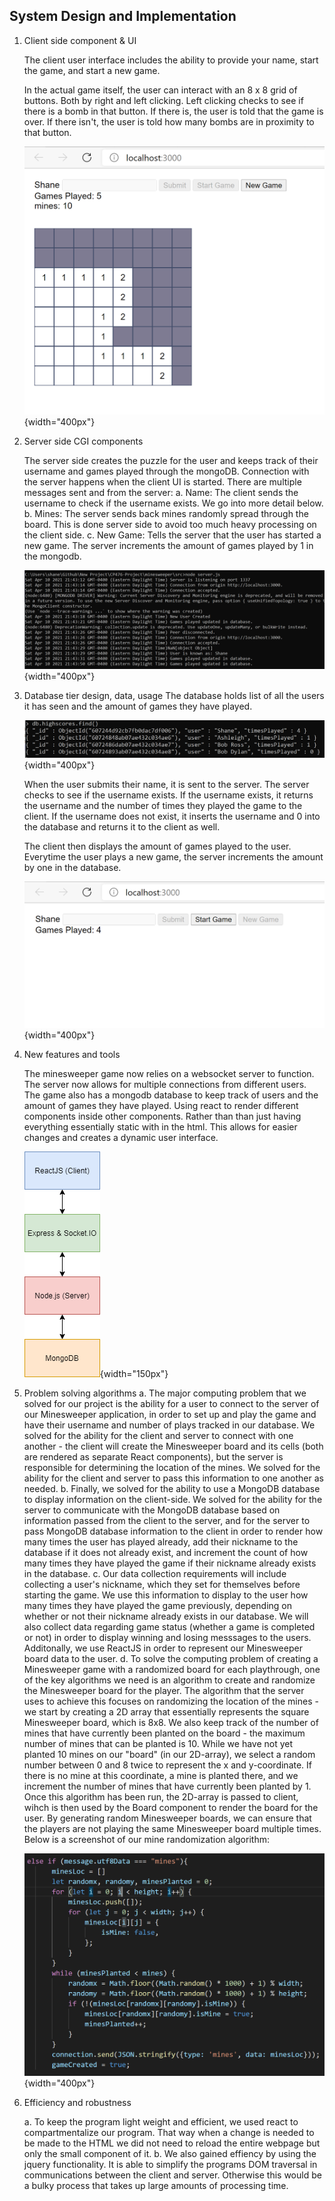 System Design and Implementation
--------------------------------

1.  Client side component & UI

    The client user interface includes the ability to provide your name,
    start the game, and start a new game.

    In the actual game itself, the user can interact with an 8 x 8 grid
    of buttons. Both by right and left clicking. Left clicking checks to
    see if there is a bomb in that button. If there is, the user is told
    that the game is over. If there isn't, the user is told how many
    bombs are in proximity to that button.

    ![](images/clientUI.png){width="400px"}

2.  Server side CGI components

    The server side creates the puzzle for the user and keeps track of
    their username and games played through the mongoDB. Connection with
    the server happens when the client UI is started. There are multiple
    messages sent and from the server: a. Name: The client sends the
    username to check if the username exists. We go into more detail
    below. b. Mines: The server sends back mines randomly spread through
    the board. This is done server side to avoid too much heavy
    processing on the client side. c. New Game: Tells the server that
    the user has started a new game. The server increments the amount of
    games played by 1 in the mongodb.

	![](images/server.png){width="400px"}

3.  Database tier design, data, usage The database holds list of all the
    users it has seen and the amount of games they have played.

    ![](images/mongoDB.png){width="400px"}

    When the user submits their name, it is sent to the server. The
    server checks to see if the username exists. If the username exists,
    it returns the username and the number of times they played the game
    to the client. If the username does not exist, it inserts the
    username and 0 into the database and returns it to the client as
    well.

    The client then displays the amount of games played to the user.
    Everytime the user plays a new game, the server increments the
    amount by one in the database.

    ![](images/clientGamesPlayed.png){width="400px"}

4.  New features and tools

    The minesweeper game now relies on a websocket server to function.
    The server now allows for multiple connections from different users.
    The game also has a mongodb database to keep track of users and the
    amount of games they have played. Using react to render different
    components inside other components. Rather than than just having
    everything essentially static with in the html. This allows for
    easier changes and creates a dynamic user interface.

    ![](images/diagram.png){width="150px"}

5.  Problem solving algorithms
    a.  The major computing problem that we solved for our project is
        the ability for a user to connect to the server of our
        Minesweeper application, in order to set up and play the game
        and have their username and number of plays tracked in our
        database. We solved for the ability for the client and server to
        connect with one another - the client will create the
        Minesweeper board and its cells (both are rendered as separate
        React components), but the server is responsible for determining
        the location of the mines. We solved for the ability for the
        client and server to pass this information to one another as
        needed.
    b.  Finally, we solved for the ability to use a MongoDB database to
        display information on the client-side. We solved for the
        ability for the server to communicate with the MongoDB database
        based on information passed from the client to the server, and
        for the server to pass MongoDB database information to the
        client in order to render how many times the user has played
        already, add their nickname to the database if it does not
        already exist, and increment the count of how many times they
        have played the game if their nickname already exists in the
        database.
    c.  Our data collection requirements will include collecting a
        user's nickname, which they set for themselves before starting
        the game. We use this information to display to the user how
        many times they have played the game previously, depending on
        whether or not their nickname already exists in our database. We
        will also collect data regarding game status (whether a game is
        completed or not) in order to display winning and losing
        messsages to the users. Additonally, we use ReactJS in order to
        represent our Minesweeper board data to the user.
    d.  To solve the computing problem of creating a Minesweeper game
        with a randomized board for each playthrough, one of the key
        algorithms we need is an algorithm to create and randomize the
        Minesweeper board for the player. The algorithm that the server
        uses to achieve this focuses on randomizing the location of the
        mines - we start by creating a 2D array that essentially
        represents the square Minesweeper board, which is 8x8. We also
        keep track of the number of mines that have currently been
        planted on the board - the maximum number of mines that can be
        planted is 10. While we have not yet planted 10 mines on our
        "board" (in our 2D-array), we select a random number between 0
        and 8 twice to represent the x and y-coordinate. If there is no
        mine at this coordinate, a mine is planted there, and we
        increment the number of mines that have currently been planted
        by 1. Once this algorithm has been run, the 2D-array is passed
        to client, wihch is then used by the Board component to render
        the board for the user. By generating random Minesweeper boards,
        we can ensure that the players are not playing the same
        Minesweeper board multiple times. Below is a screenshot of our
        mine randomization algorithm:

    ![](images/mineRandomization.png){width="400px"}

6.  Efficiency and robustness

    a.  To keep the program light weight and efficient, we used react to
        compartmentalize our program. That way when a change is needed
        to be made to the HTML we did not need to reload the entire
        webpage but only the small component of it.
    b.  We also gained effiency by using the jquery functionality. It is
        able to simplify the programs DOM traversal in communications
        between the client and server. Otherwise this would be a bulky
        process that takes up large amounts of processing time.
